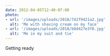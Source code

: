 ```yaml
---
date: 2012-04-05T12:40-07:00
photo:
- url: '/images/uploads/2018/742f9421a2.jpg'
  alt: 'Me with shaving cream on my face'
- url: '/images/uploads/2018/b8d427e3f8.jpg'
  alt: 'Me in my suit and tie'
---
```

Getting ready
